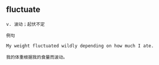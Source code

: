## fluctuate
```
v. 波动；起伏不定

例句

My weight fluctuated wildly depending on how much I ate.

我的体重根据我的食量而波动。
```